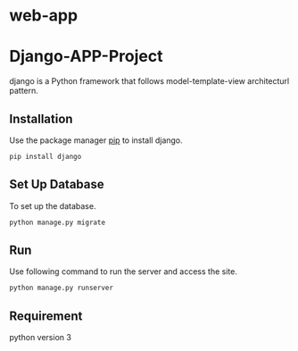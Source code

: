 # web-app

# Django-APP-Project

django is a Python framework that follows model-template-view architecturl pattern.

## Installation

Use the package manager [pip](https://pip.pypa.io/en/stable/) to install django.

```bash
pip install django

```

## Set Up Database

To set up the database.

```bash
python manage.py migrate
```

## Run
Use following command to run the server and access the site.
```bash
python manage.py runserver
```

## Requirement

python version 3
